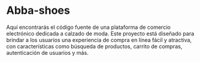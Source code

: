 # Abba-shoes
Aquí encontrarás el código fuente de una plataforma de comercio electrónico dedicada a calzado de moda. Este proyecto está diseñado para brindar a los usuarios una experiencia de compra en línea fácil y atractiva, con características como búsqueda de productos, carrito de compras, autenticación de usuarios y más.
